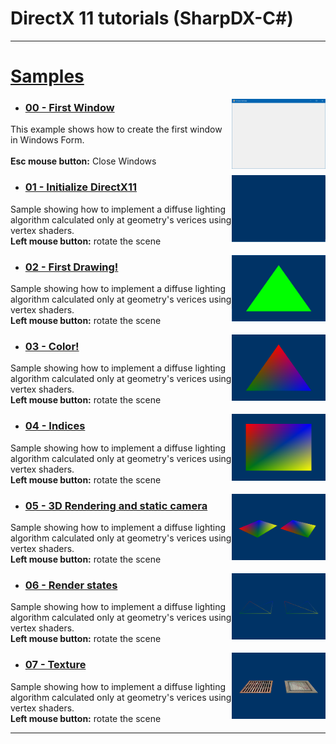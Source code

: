 # DirectX 11 tutorials (SharpDX-C#)


<hr>

# [Samples](https://github.com/IZNITE/DirectX-11-tutorials-SharpDX/tree/master/Src)

<img src="/IMG/01.PNG" width="150px" align="right">

* ### [00 - First Window](https://github.com/IZNITE/DirectX-11-tutorials-SharpDX/tree/master/Src/%5B00%5D%20First%20Window)

This example shows how to create the first window in Windows Form.<br>
</br>
<b>Esc mouse button:</b> Close Windows

<img src="/IMG/02.PNG" width="150px" align="right">

* ### [01 - Initialize DirectX11](https://github.com/IZNITE/DirectX-11-tutorials-SharpDX/tree/master/Src/%5B01%5D%20Initialize%20DirectX11)

Sample showing how to implement a diffuse lighting algorithm calculated only at geometry's verices using vertex shaders.<br>
<b>Left mouse button:</b> rotate the scene

<img src="/IMG/03.PNG" width="150px" align="right">

* ### [02 - First Drawing!](https://github.com/IZNITE/DirectX-11-tutorials-SharpDX/tree/master/Src/%5B02%5D%20First%20Drawing!)

Sample showing how to implement a diffuse lighting algorithm calculated only at geometry's verices using vertex shaders.<br>
<b>Left mouse button:</b> rotate the scene

<img src="/IMG/04.PNG" width="150px" align="right">

* ### [03 - Color!](https://github.com/IZNITE/DirectX-11-tutorials-SharpDX/tree/master/Src/%5B03%5D%20Color!)

Sample showing how to implement a diffuse lighting algorithm calculated only at geometry's verices using vertex shaders.<br>
<b>Left mouse button:</b> rotate the scene

<img src="/IMG/05.PNG" width="150px" align="right">

* ### [04 -  Indices](https://github.com/IZNITE/DirectX-11-tutorials-SharpDX/tree/master/Src/%5B04%5D%20Indices)

Sample showing how to implement a diffuse lighting algorithm calculated only at geometry's verices using vertex shaders.<br>
<b>Left mouse button:</b> rotate the scene

<img src="/IMG/06.PNG" width="150px" align="right">

* ### [05 - 3D Rendering and static camera](https://github.com/IZNITE/DirectX-11-tutorials-SharpDX/tree/master/Src/%5B05%5D%203D%20Rendering%20and%20static%20camera)

Sample showing how to implement a diffuse lighting algorithm calculated only at geometry's verices using vertex shaders.<br>
<b>Left mouse button:</b> rotate the scene

<img src="/IMG/07.PNG" width="150px" align="right">

* ### [06 - Render states](https://github.com/IZNITE/DirectX-11-tutorials-SharpDX/tree/master/Src/%5B06%5D%20Render%20states)

Sample showing how to implement a diffuse lighting algorithm calculated only at geometry's verices using vertex shaders.<br>
<b>Left mouse button:</b> rotate the scene

<img src="/IMG/08.PNG" width="150px" align="right">

* ### [07 - Texture](https://github.com/IZNITE/DirectX-11-tutorials-SharpDX/tree/master/Src/%5B07%5D%20Texture)

Sample showing how to implement a diffuse lighting algorithm calculated only at geometry's verices using vertex shaders.<br>
<b>Left mouse button:</b> rotate the scene

<hr>
